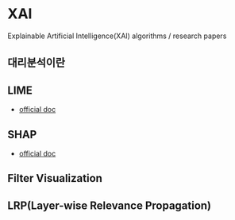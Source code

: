 # XAI
Explainable Artificial Intelligence(XAI) algorithms / research papers

## 대리분석이란



## LIME
- [official doc](https://github.com/marcotcr/lime)

## SHAP
- [official doc](https://github.com/slundberg/shap)

## Filter Visualization

## LRP(Layer-wise Relevance Propagation)

